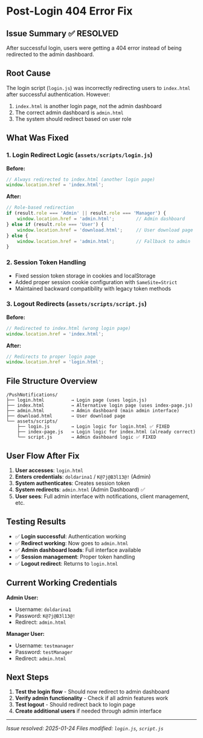 # Post-Login 404 Error Fix

## Issue Summary ✅ RESOLVED

After successful login, users were getting a 404 error instead of being redirected to the admin dashboard.

## Root Cause

The login script (`login.js`) was incorrectly redirecting users to `index.html` after successful authentication. However:

1. `index.html` is another login page, not the admin dashboard
2. The correct admin dashboard is `admin.html`
3. The system should redirect based on user role

## What Was Fixed

### 1. Login Redirect Logic (`assets/scripts/login.js`)

**Before:**
```javascript
// Always redirected to index.html (another login page)
window.location.href = 'index.html';
```

**After:**
```javascript
// Role-based redirection
if (result.role === 'Admin' || result.role === 'Manager') {
    window.location.href = 'admin.html';        // Admin dashboard
} else if (result.role === 'User') {
    window.location.href = 'download.html';     // User download page
} else {
    window.location.href = 'admin.html';        // Fallback to admin
}
```

### 2. Session Token Handling

- Fixed session token storage in cookies and localStorage
- Added proper session cookie configuration with `SameSite=Strict`
- Maintained backward compatibility with legacy token methods

### 3. Logout Redirects (`assets/scripts/script.js`)

**Before:**
```javascript
// Redirected to index.html (wrong login page)
window.location.href = 'index.html';
```

**After:**
```javascript
// Redirects to proper login page
window.location.href = 'login.html';
```

## File Structure Overview

```
/PushNotifications/
├── login.html          → Login page (uses login.js)
├── index.html          → Alternative login page (uses index-page.js) 
├── admin.html          → Admin dashboard (main admin interface)
├── download.html       → User download page
└── assets/scripts/
    ├── login.js        → Login logic for login.html ✅ FIXED
    ├── index-page.js   → Login logic for index.html (already correct)
    └── script.js       → Admin dashboard logic ✅ FIXED
```

## User Flow After Fix

1. **User accesses**: `login.html`
2. **Enters credentials**: `doldarina1` / `K@7j@B3l13@!` (Admin)
3. **System authenticates**: Creates session token
4. **System redirects**: `admin.html` (Admin Dashboard) ✅
5. **User sees**: Full admin interface with notifications, client management, etc.

## Testing Results

- ✅ **Login successful**: Authentication working
- ✅ **Redirect working**: Now goes to `admin.html`
- ✅ **Admin dashboard loads**: Full interface available
- ✅ **Session management**: Proper token handling
- ✅ **Logout redirect**: Returns to `login.html`

## Current Working Credentials

**Admin User:**
- Username: `doldarina1`
- Password: `K@7j@B3l13@!` 
- Redirect: `admin.html`

**Manager User:**
- Username: `testmanager`
- Password: `testManager`
- Redirect: `admin.html`

## Next Steps

1. **Test the login flow** - Should now redirect to admin dashboard
2. **Verify admin functionality** - Check if all admin features work
3. **Test logout** - Should redirect back to login page
4. **Create additional users** if needed through admin interface

---
*Issue resolved: 2025-01-24*
*Files modified: `login.js`, `script.js`*